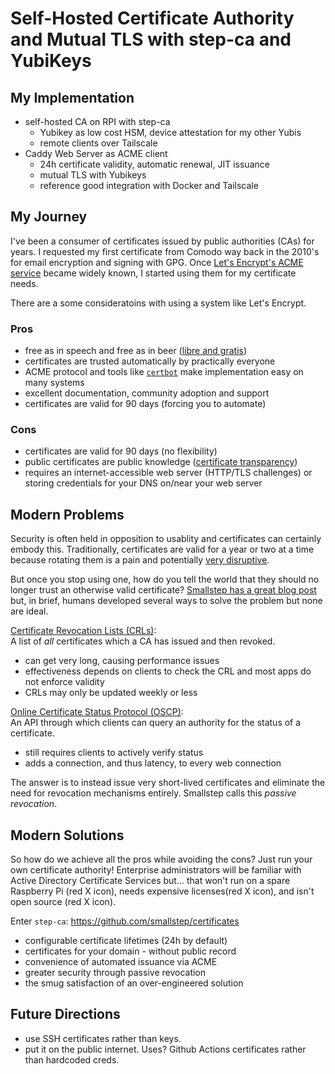 <!-- # PKI in the Home(lab) -->
# Self-Hosted Certificate Authority and Mutual TLS with step-ca and YubiKeys
## My Implementation
- self-hosted CA on RPI with step-ca
    - Yubikey as low cost HSM, device attestation for my other Yubis
    - remote clients over Tailscale
- Caddy Web Server as ACME client
    - 24h certificate validity, automatic renewal, JIT issuance
    - mutual TLS with Yubikeys 
    - reference good integration with Docker and Tailscale

## My Journey
I've been a consumer of certificates issued by public authorities (CAs) for years. I requested my first certificate from Comodo way back in the 2010's for email encryption and signing with GPG. Once [Let's Encrypt's ACME service](https://letsencrypt.org/how-it-works/) became widely known, I started using them for my certificate needs. 

There are a some consideratoins with using a system like Let's Encrypt.

### Pros
- free as in speech and free as in beer ([libre and gratis](https://www.gnu.org/philosophy/free-sw.en.html))
- certificates are trusted automatically by practically everyone
- ACME protocol and tools like [`certbot`](https://certbot.eff.org/) make implementation easy on many systems
- excellent documentation, community adoption and support
- certificates are valid for 90 days (forcing you to automate)

### Cons
- certificates are valid for 90 days (no flexibility)
- public certificates are public knowledge ([certificate transparency](https://www.mayhem.security/blog/certificate-transparency-does-more-harm-than-good-heres-why))
- requires an internet-accessible web server (HTTP/TLS challenges) or storing credentials for your DNS on/near your web server 

## Modern Problems
Security is often held in opposition to usablity and certificates can certainly embody this. Traditionally, certificates are valid for a year or two at a time because rotating them is a pain and potentially [very disruptive](https://www.zdnet.com/article/government-shutdown-tls-certificates-not-renewed-many-websites-are-down/). 

But once you stop using one, how do you tell the world that they should no longer trust an otherwise valid certificate? [Smallstep has a great blog post](https://smallstep.com/blog/passive-revocation/) but, in brief, humans developed several ways to solve the problem but none are ideal.

<u>Certificate Revocation Lists (CRLs)</u>: <br>
 A list of *all* certificates which a CA has issued and then revoked. 
 - can get very long, causing performance issues
 - effectiveness depends on clients to check the CRL and most apps do not enforce validity
 - CRLs may only be updated weekly or less

<u>Online Certificate Status Protocol (OSCP)</u>: <br>
An API through which clients can query an authority for the status of a certificate. 
- still requires clients to actively verify status
- adds a connection, and thus latency, to every web connection

The answer is to instead issue very short-lived certificates and eliminate the need for revocation mechanisms entirely. Smallstep calls this *passive revocation*.

## Modern Solutions
So how do we achieve all the pros while avoiding the cons? Just run your own certificate authority! Enterprise administrators will be familiar with Active Directory Certificate Services but... that won't run on a spare Raspberry Pi (red X icon), needs expensive licenses(red X icon), and isn't open source (red X icon). 

Enter `step-ca`: https://github.com/smallstep/certificates
- configurable certificate lifetimes (24h by default)
- certificates for your domain - without public record
- convenience of automated issuance via ACME
- greater security through passive revocation
- the smug satisfaction of an over-engineered solution

## Future Directions
- use SSH certificates rather than keys.
- put it on the public internet. Uses? Github Actions certificates rather than hardcoded creds.





